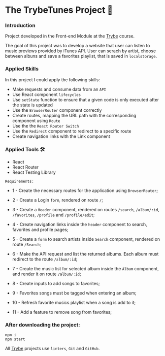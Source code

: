 # The TrybeTunes Project :musical_note:


### Introduction

Project developed in the Front-end Module at the [Trybe](https://www.betrybe.com/) course.

The goal of this project was to develop a website that user can listen to music previews provided by iTunes API. User can serach by artist, choose between albuns and save a favorites playlist, that is saved in `localstorage`.

### Applied Skills
In this project I could apply the following skills:<br>
* Make requests and consume data from an `API`
* Use React component `lifecycles`
* Use `setState` function to ensure that a given code is only executed after the state is updated
* Use the `BrowserRouter` component correctly
* Create routes, mapping the URL path with the corresponding component using `Route`
* Use the the `React Router Switch`
* Use the `Redirect` component to redirect to a specific route
* Create navigation links with the Link component

### Applied Tools 🛠️
* React
* React Router
* React Testing Library

`Requirements:`

- 1 - Create the necessary routes for the application using `BrowserRouter`;

- 2 - Create a Login `form`, rendered on route `/`;

- 3 - Create a `Header` component, rendered on routes `/search`, `/album/:id`, `/favorites`, `/profile` and `/profile/edit`;

- 4 - Create navigation links inside the `header` component to search, favorites and profile pages;

- 5 - Create a `form` to search artists inside `Search` component, rendered on route `/Search`;

- 6 - Make the API request and list the returned albums. Each album must redirect to the route `/album/:id`;

- 7 - Create the music list for selected album inside the `Album` component, and render it on route `/album/:id`;

- 8 - Create inputs to add songs to favorites;

- 9 - Favorites songs must be tagged when entering an album;

- 10 - Refresh favorite musics playlist when a song is add to it;

- 11 - Add a feature to remove song from favorites;

### After downloading the project:

```
npm i
npm start
```

All [Trybe](https://www.betrybe.com/) projects use `linters`, `Git` and `GitHub`.
